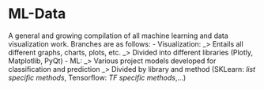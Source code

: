# ML-Data

A general and growing compilation of all machine learning and data visualization work. Branches are as follows:
      - Visualization:
            _> Entails all different graphs, charts, plots, etc.
            _> Divided into different libraries (Plotly, Matplotlib, PyQt)
      - ML:
            _> Various project models developed for classification and prediction
            _> Divided by library and method (SKLearn: *list specific methods*, Tensorflow: *TF specific methods*,...)

